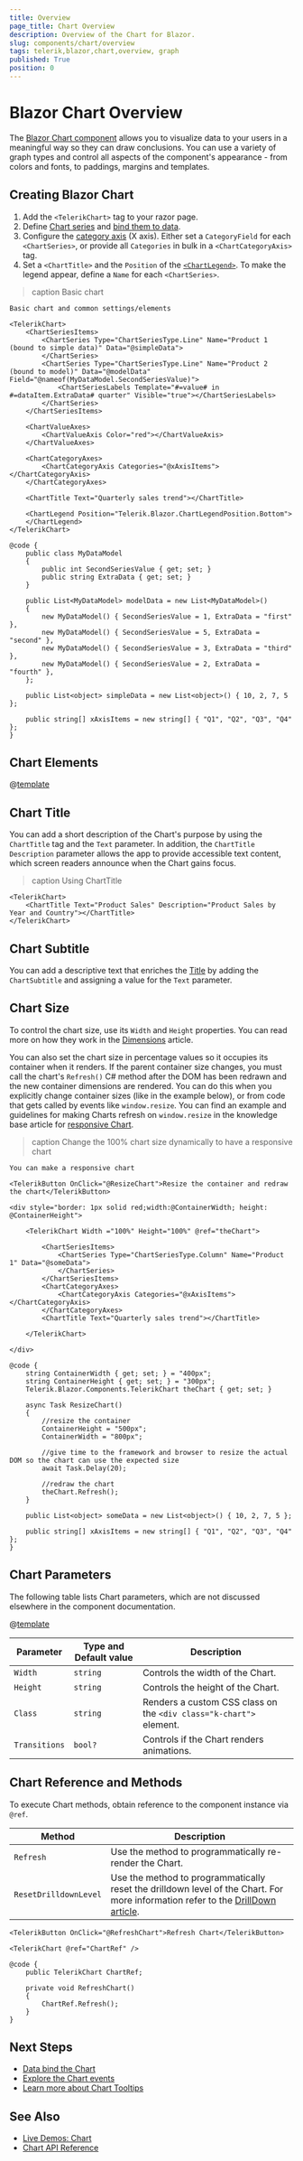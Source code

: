 ```yaml
---
title: Overview
page_title: Chart Overview
description: Overview of the Chart for Blazor.
slug: components/chart/overview
tags: telerik,blazor,chart,overview, graph
published: True
position: 0
---
```


# Blazor Chart Overview

The <a href="https://www.telerik.com/blazor-ui/chart" target="_blank">Blazor Chart component</a> allows you to visualize data to your users in a meaningful way so they can draw conclusions. You can use a variety of graph types and control all aspects of the component's appearance - from colors and fonts, to paddings, margins and templates.

## Creating Blazor Chart

1. Add the `<TelerikChart>` tag to your razor page.
1. Define [Chart series](/blazor-ui/api/Telerik.Blazor.Components.ChartSeries) and [bind them to data](slug://components/chart/databind).
1. Configure the [category axis](/blazor-ui/api/Telerik.Blazor.Components.ChartCategoryAxis) (X axis). Either set a `CategoryField` for each `<ChartSeries>`, or provide all `Categories` in bulk in a `<ChartCategoryAxis>` tag.
1. Set a `<ChartTitle>` and the `Position` of the [`<ChartLegend>`](/blazor-ui/api/Telerik.Blazor.Components.ChartLegend). To make the legend appear, define a `Name` for each `<ChartSeries>`.

>caption Basic chart

````RAZOR
Basic chart and common settings/elements

<TelerikChart>
	<ChartSeriesItems>
		<ChartSeries Type="ChartSeriesType.Line" Name="Product 1 (bound to simple data)" Data="@simpleData">
		</ChartSeries>
		<ChartSeries Type="ChartSeriesType.Line" Name="Product 2 (bound to model)" Data="@modelData" Field="@nameof(MyDataModel.SecondSeriesValue)">
			<ChartSeriesLabels Template="#=value# in #=dataItem.ExtraData# quarter" Visible="true"></ChartSeriesLabels>
		</ChartSeries>
	</ChartSeriesItems>

	<ChartValueAxes>
		<ChartValueAxis Color="red"></ChartValueAxis>
	</ChartValueAxes>

	<ChartCategoryAxes>
		<ChartCategoryAxis Categories="@xAxisItems"></ChartCategoryAxis>
	</ChartCategoryAxes>

	<ChartTitle Text="Quarterly sales trend"></ChartTitle>

	<ChartLegend Position="Telerik.Blazor.ChartLegendPosition.Bottom">
	</ChartLegend>
</TelerikChart>

@code {
	public class MyDataModel
	{
		public int SecondSeriesValue { get; set; }
		public string ExtraData { get; set; }
	}

	public List<MyDataModel> modelData = new List<MyDataModel>()
    {
		new MyDataModel() { SecondSeriesValue = 1, ExtraData = "first" },
		new MyDataModel() { SecondSeriesValue = 5, ExtraData = "second" },
		new MyDataModel() { SecondSeriesValue = 3, ExtraData = "third" },
		new MyDataModel() { SecondSeriesValue = 2, ExtraData = "fourth" },
	};

	public List<object> simpleData = new List<object>() { 10, 2, 7, 5 };

	public string[] xAxisItems = new string[] { "Q1", "Q2", "Q3", "Q4" };
}
````

## Chart Elements

@[template](/_contentTemplates/chart/link-to-basics.md#configurable-nested-chart-settings)

## Chart Title

You can add a short description of the Chart's purpose by using the `ChartTitle` tag and the `Text` parameter. In addition, the `ChartTitle` `Description` parameter allows the app to provide accessible text content, which screen readers announce when the Chart gains focus.

>caption Using ChartTitle

<div class="skip-repl"></div>

````RAZOR
<TelerikChart>
    <ChartTitle Text="Product Sales" Description="Product Sales by Year and Country"></ChartTitle>
</TelerikChart>
````

## Chart Subtitle

You can add a descriptive text that enriches the [Title](#chart-title) by adding the `ChartSubtitle` and assigning a value for the `Text` parameter.

## Chart Size

To control the chart size, use its `Width` and `Height` properties. You can read more on how they work in the [Dimensions](slug://common-features/dimensions) article.

You can also set the chart size in percentage values so it occupies its container when it renders. If the parent container size changes, you must call the chart's `Refresh()` C# method after the DOM has been redrawn and the new container dimensions are rendered. You can do this when you explicitly change container sizes (like in the example below), or from code that gets called by events like `window.resize`. You can find an example and guidelines for making Charts refresh on `window.resize` in the knowledge base article for [responsive Chart](slug://chart-kb-responsive).


>caption Change the 100% chart size dynamically to have a responsive chart

````RAZOR
You can make a responsive chart

<TelerikButton OnClick="@ResizeChart">Resize the container and redraw the chart</TelerikButton>

<div style="border: 1px solid red;width:@ContainerWidth; height: @ContainerHeight">

    <TelerikChart Width ="100%" Height="100%" @ref="theChart">

        <ChartSeriesItems>
            <ChartSeries Type="ChartSeriesType.Column" Name="Product 1" Data="@someData">
            </ChartSeries>
        </ChartSeriesItems>
        <ChartCategoryAxes>
            <ChartCategoryAxis Categories="@xAxisItems"></ChartCategoryAxis>
        </ChartCategoryAxes>
        <ChartTitle Text="Quarterly sales trend"></ChartTitle>

    </TelerikChart>

</div>

@code {
    string ContainerWidth { get; set; } = "400px";
    string ContainerHeight { get; set; } = "300px";
    Telerik.Blazor.Components.TelerikChart theChart { get; set; }

    async Task ResizeChart()
    {
        //resize the container
        ContainerHeight = "500px";
        ContainerWidth = "800px";

        //give time to the framework and browser to resize the actual DOM so the chart can use the expected size
        await Task.Delay(20);

        //redraw the chart
        theChart.Refresh();
    }

    public List<object> someData = new List<object>() { 10, 2, 7, 5 };

    public string[] xAxisItems = new string[] { "Q1", "Q2", "Q3", "Q4" };
}
````

## Chart Parameters

The following table lists Chart parameters, which are not discussed elsewhere in the component documentation.

@[template](/_contentTemplates/common/parameters-table-styles.md#table-layout)

| Parameter | Type and Default value | Description |
|-----------|------------------------|-------------|
| `Width`  | `string` | Controls the width of the Chart. |
| `Height`  | `string` | Controls the height of the Chart. |
| `Class`  | `string` | Renders a custom CSS class on the `<div class="k-chart">` element. |
| `Transitions` | `bool?` | Controls if the Chart renders animations. |

## Chart Reference and Methods

To execute Chart methods, obtain reference to the component instance via `@ref`.

| Method  | Description |
|---------|-------------|
| `Refresh` | Use the method to programmatically re-render the Chart.  |
| `ResetDrilldownLevel` | Use the method to programmatically reset the drilldown level of the Chart. For more information refer to the [DrillDown article](slug://chart-drilldown#reset-drilldown-level). |

<div class="skip-repl"></div>

````RAZOR
<TelerikButton OnClick="@RefreshChart">Refresh Chart</TelerikButton>

<TelerikChart @ref="ChartRef" />

@code {
	public TelerikChart ChartRef;

	private void RefreshChart()
	{
		ChartRef.Refresh();
	}
}
````

## Next Steps

* [Data bind the Chart](slug://components/chart/databind)
* [Explore the Chart events](slug://chart-events)
* [Learn more about Chart Tooltips](slug://chart-tooltip-overview)

## See Also

* [Live Demos: Chart](https://demos.telerik.com/blazor-ui/chart/overview)
* [Chart API Reference](/blazor-ui/api/Telerik.Blazor.Components.TelerikChart)
